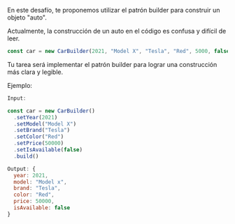 En este desafío, te proponemos utilizar el patrón builder para construir un objeto "auto".

Actualmente, la construcción de un auto en el código es confusa y difícil de leer.

```js
const car = new CarBuilder(2021, "Model X", "Tesla", "Red", 5000, false);
```

Tu tarea será implementar el patrón builder para lograr una construcción más clara y legible.

Ejemplo:

```js
Input:

const car = new CarBuilder()
  .setYear(2021)
  .setModel("Model X")
  .setBrand("Tesla")
  .setColor("Red")
  .setPrice(50000)
  .setIsAvailable(false)
  .build()

Output: {
  year: 2021,
  model: "Model x",
  brand: "Tesla",
  color: "Red",
  price: 50000,
  isAvailable: false
}
```
